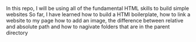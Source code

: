 In this repo, I will be using all of the fundamental HTML skills to build simple websites
So far, I have learned how to build a HTMl boilerplate, how to link a website to my page
how to add an image, the difference between relative and absolute path
and how to nagivate folders that are in the parent directory